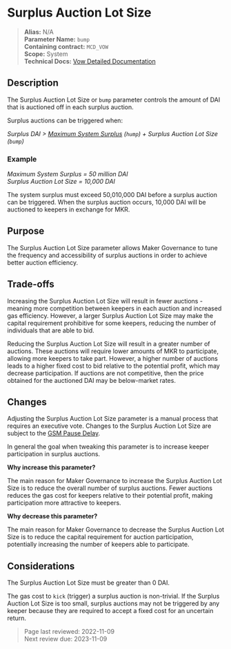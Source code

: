 # Surplus Auction Lot Size

>**Alias:** N/A  
>**Parameter Name:** `bump`  
>**Containing contract:** `MCD_VOW`  
>**Scope:** System  
>**Technical Docs:** [Vow Detailed Documentation](https://docs.makerdao.com/smart-contract-modules/system-stabilizer-module/vow-detailed-documentation)  

## Description
The Surplus Auction Lot Size or `bump` parameter controls the amount of DAI that is auctioned off in each surplus auction.

Surplus auctions can be triggered when:  

_Surplus DAI > [Maximum System Surplus](../core/param-system-surplus-buffer) (`hump`) + Surplus Auction Lot Size (`bump`)_

### Example

_Maximum System Surplus = 50 million DAI_  
_Surplus Auction Lot Size = 10,000 DAI_  

The system surplus must exceed 50,010,000 DAI before a surplus auction can be triggered. When the surplus auction occurs, 10,000 DAI will be auctioned to keepers in exchange for MKR.

## Purpose

The Surplus Auction Lot Size parameter allows Maker Governance to tune the frequency and accessibility of surplus auctions in order to achieve better auction efficiency.

## Trade-offs

Increasing the Surplus Auction Lot Size will result in fewer auctions - meaning more competition between keepers in each auction and increased gas efficiency. However, a larger Surplus Auction Lot Size may make the capital requirement prohibitive for some keepers, reducing the number of individuals that are able to bid.

Reducing the Surplus Auction Lot Size will result in a greater number of auctions. These auctions will require lower amounts of MKR to participate, allowing more keepers to take part. However, a higher number of auctions leads to a higher fixed cost to bid relative to the potential profit, which may decrease participation. If auctions are not competitive, then the price obtained for the auctioned DAI may be below-market rates.

## Changes
Adjusting the Surplus Auction Lot Size parameter is a manual process that requires an executive vote. Changes to the Surplus Auction Lot Size are subject to the [GSM Pause Delay](../core/param-gsm-pause-delay.md).

In general the goal when tweaking this parameter is to increase keeper participation in surplus auctions.

**Why increase this parameter?**

The main reason for Maker Governance to increase the Surplus Auction Lot Size is to reduce the overall number of surplus auctions. Fewer auctions reduces the gas cost for keepers relative to their potential profit, making participation more attractive to keepers.

**Why decrease this parameter?**

The main reason for Maker Governance to decrease the Surplus Auction Lot Size is to reduce the capital requirement for auction participation, potentially increasing the number of keepers able to participate.
 
 ## Considerations
 
The Surplus Auction Lot Size must be greater than 0 DAI.

The gas cost to `kick` (trigger) a surplus auction is non-trivial. If the Surplus Auction Lot Size is too small, surplus auctions may not be triggered by any keeper because they are required to accept a fixed cost for an uncertain return.

>Page last reviewed: 2022-11-09  
>Next review due: 2023-11-09  

